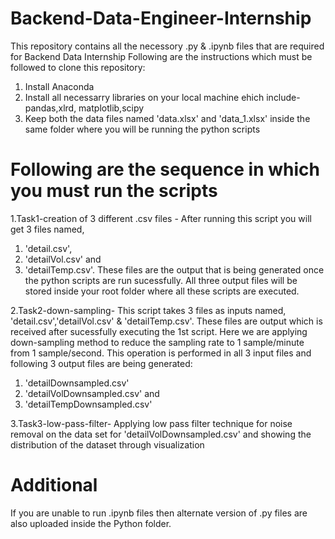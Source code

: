 # Backend-Data-Engineer-Internship
This repository contains all the necessory .py &amp; .ipynb files that are required for Backend Data Internship
Following are the instructions which must be followed to clone this repository:
1. Install Anaconda
2. Install all necessarry libraries on your local machine ehich include- pandas,xlrd, matplotlib,scipy
3. Keep both the data files named 'data.xlsx' and 'data_1.xlsx' inside the same folder where you will be running the python scripts 

# Following are the sequence in which you must run the scripts
1.Task1-creation of 3 different .csv files - After running this script you will get 3 files named, 
  1. 'detail.csv',
  2. 'detailVol.csv' and
  3. 'detailTemp.csv'.
These files are the output that is being generated once the python scripts are run sucessfully.
All three output files will be stored inside your root folder where all these scripts are executed. 

2.Task2-down-sampling- This script takes 3 files as inputs named, 'detail.csv','detailVol.csv' & 'detailTemp.csv'. These files are output which is received after sucessfully executing the 1st script. Here we are applying down-sampling method to reduce the sampling rate to 1 sample/minute from 1 sample/second. This operation is performed in all 3 input files and following 3 output files are being generated:
  1. 'detailDownsampled.csv'
  2. 'detailVolDownsampled.csv' and
  3. 'detailTempDownsampled.csv'

3.Task3-low-pass-filter- Applying low pass filter technique for noise removal on the data set for 'detailVolDownsampled.csv' and showing the distribution of the dataset through visualization

# Additional
If you are unable to run .ipynb files then alternate version of .py files are also uploaded inside the Python folder.
